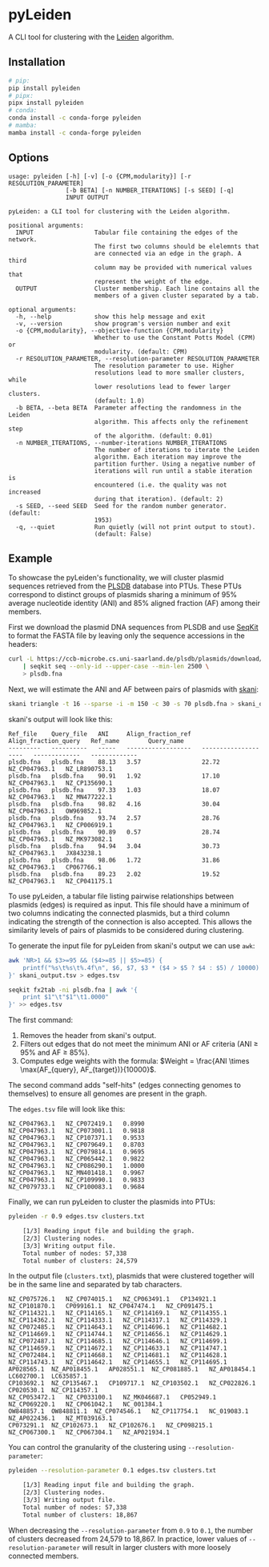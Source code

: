 # pyLeiden

A CLI tool for clustering with the [Leiden](https://www.nature.com/articles/s41598-019-41695-z) algorithm.

## Installation

```bash
# pip:
pip install pyleiden
# pipx:
pipx install pyleiden
# conda:
conda install -c conda-forge pyleiden
# mamba:
mamba install -c conda-forge pyleiden
```

## Options

```
usage: pyleiden [-h] [-v] [-o {CPM,modularity}] [-r RESOLUTION_PARAMETER]
                [-b BETA] [-n NUMBER_ITERATIONS] [-s SEED] [-q]
                INPUT OUTPUT

pyLeiden: a CLI tool for clustering with the Leiden algorithm.

positional arguments:
  INPUT                 Tabular file containing the edges of the network.
                        The first two columns should be elelemnts that
                        are connected via an edge in the graph. A third
                        column may be provided with numerical values that
                        represent the weight of the edge.
  OUTPUT                Cluster membership. Each line contains all the
                        members of a given cluster separated by a tab.

optional arguments:
  -h, --help            show this help message and exit
  -v, --version         show program's version number and exit
  -o {CPM,modularity}, --objective-function {CPM,modularity}
                        Whether to use the Constant Potts Model (CPM) or
                        modularity. (default: CPM)
  -r RESOLUTION_PARAMETER, --resolution-parameter RESOLUTION_PARAMETER
                        The resolution parameter to use. Higher
                        resolutions lead to more smaller clusters, while
                        lower resolutions lead to fewer larger clusters.
                        (default: 1.0)
  -b BETA, --beta BETA  Parameter affecting the randomness in the Leiden
                        algorithm. This affects only the refinement step
                        of the algorithm. (default: 0.01)
  -n NUMBER_ITERATIONS, --number-iterations NUMBER_ITERATIONS
                        The number of iterations to iterate the Leiden
                        algorithm. Each iteration may improve the
                        partition further. Using a negative number of
                        iterations will run until a stable iteration is
                        encountered (i.e. the quality was not increased
                        during that iteration). (default: 2)
  -s SEED, --seed SEED  Seed for the random number generator. (default:
                        1953)
  -q, --quiet           Run quietly (will not print output to stout).
                        (default: False)
```

## Example

To showcase the pyLeiden's functionality, we will cluster plasmid sequences retrieved from the [PLSDB](https://ccb-microbe.cs.uni-saarland.de/plsdb/) database into PTUs. These PTUs correspond to distinct groups of plasmids sharing a minimum of 95% average nucleotide identity (ANI) and 85% aligned fraction (AF) among their members.

First we download the plasmid DNA sequences from PLSDB and use [SeqKit](https://github.com/shenwei356/seqkit) to format the FASTA file by leaving only the sequence accessions in the headers:

```bash
curl -L https://ccb-microbe.cs.uni-saarland.de/plsdb/plasmids/download/plsdb.fna.bz2 \
    | seqkit seq --only-id --upper-case --min-len 2500 \
    > plsdb.fna
```

Next, we will estimate the ANI and AF between pairs of plasmids with [skani](https://github.com/bluenote-1577/skani):

```bash
skani triangle -t 16 --sparse -i -m 150 -c 30 -s 70 plsdb.fna > skani_output.tsv
```

skani's output will look like this:

```
Ref_file    Query_file   ANI     Align_fraction_ref   Align_fraction_query   Ref_name        Query_name
---------   ----------   -----   ------------------   --------------------   -------------   -------------
plsdb.fna   plsdb.fna    88.13   3.57                 22.72                  NZ_CP047963.1   NZ_LR890753.1
plsdb.fna   plsdb.fna    90.91   1.92                 17.10                  NZ_CP047963.1   NZ_CP135690.1
plsdb.fna   plsdb.fna    97.33   1.03                 18.07                  NZ_CP047963.1   NZ_MN477222.1
plsdb.fna   plsdb.fna    98.82   4.16                 30.04                  NZ_CP047963.1   OW969852.1
plsdb.fna   plsdb.fna    93.74   2.57                 28.76                  NZ_CP047963.1   NZ_CP006919.1
plsdb.fna   plsdb.fna    90.89   0.57                 28.74                  NZ_CP047963.1   NZ_MK973082.1
plsdb.fna   plsdb.fna    94.94   3.04                 30.73                  NZ_CP047963.1   JX843238.1
plsdb.fna   plsdb.fna    98.06   1.72                 31.86                  NZ_CP047963.1   CP067766.1
plsdb.fna   plsdb.fna    89.23   2.02                 19.52                  NZ_CP047963.1   NZ_CP041175.1
```

To use pyLeiden, a tabular file listing pairwise relationships between plasmids (edges) is required as input. This file should have a minimum of two columns indicating the connected plasmids, but a third column indicating the strength of the connection is also accepted. This allows the similarity levels of pairs of plasmids to be considered during clustering.

To generate the input file for pyLeiden from skani's output we can use `awk`:

```bash
awk 'NR>1 && $3>=95 && ($4>=85 || $5>=85) {
    printf("%s\t%s\t%.4f\n", $6, $7, $3 * ($4 > $5 ? $4 : $5) / 10000)
}' skani_output.tsv > edges.tsv

seqkit fx2tab -ni plsdb.fna | awk '{
    print $1"\t"$1"\t1.0000"
}' >> edges.tsv
```

The first command:

1. Removes the header from skani's output.
2. Filters out edges that do not meet the minimum ANI or AF criteria (ANI ≥ 95% and AF ≥ 85%).
3. Computes edge weights with the formula: $Weight = \frac{ANI \times \max(AF_{query}, AF_{target})}{10000}$.

The second command adds "self-hits" (edges connecting genomes to themselves) to ensure all genomes are present in the graph.

The `edges.tsv` file will look like this:

```
NZ_CP047963.1   NZ_CP072419.1   0.8990
NZ_CP047963.1   NZ_CP073001.1   0.9818
NZ_CP047963.1   NZ_CP107371.1   0.9533
NZ_CP047963.1   NZ_CP079649.1   0.8703
NZ_CP047963.1   NZ_CP079814.1   0.9695
NZ_CP047963.1   NZ_CP065442.1   0.9822
NZ_CP047963.1   NZ_CP086290.1   1.0000
NZ_CP047963.1   NZ_MN401418.1   0.9967
NZ_CP047963.1   NZ_CP109990.1   0.9833
NZ_CP079733.1   NZ_CP100083.1   0.9684
```

Finally, we can run pyLeiden to cluster the plasmids into PTUs:

```bash
pyleiden -r 0.9 edges.tsv clusters.txt

    [1/3] Reading input file and building the graph.
    [2/3] Clustering nodes.
    [3/3] Writing output file.
    Total number of nodes: 57,338
    Total number of clusters: 24,579
```

In the output file (`clusters.txt`), plasmids that were clustered together will be in the same line and separated by tab characters.

```
NZ_CP075726.1	NZ_CP074015.1	NZ_CP063491.1	CP134921.1	NZ_CP101870.1	CP099161.1	NZ_CP047474.1	NZ_CP091475.1
NZ_CP114321.1	NZ_CP114165.1	NZ_CP114169.1	NZ_CP114355.1	NZ_CP114362.1	NZ_CP114333.1	NZ_CP114317.1	NZ_CP114329.1
NZ_CP072485.1	NZ_CP114643.1	NZ_CP114696.1	NZ_CP114682.1	NZ_CP114669.1	NZ_CP114744.1	NZ_CP114656.1	NZ_CP114629.1
NZ_CP072487.1	NZ_CP114685.1	NZ_CP114646.1	NZ_CP114699.1	NZ_CP114659.1	NZ_CP114672.1	NZ_CP114633.1	NZ_CP114747.1
NZ_CP072484.1	NZ_CP114668.1	NZ_CP114681.1	NZ_CP114628.1	NZ_CP114743.1	NZ_CP114642.1	NZ_CP114655.1	NZ_CP114695.1
AP028565.1	NZ_AP018455.1	AP028551.1	NZ_CP081885.1	NZ_AP018454.1	LC602700.1	LC635857.1
CP103692.1	NZ_CP135467.1	CP109717.1	NZ_CP103502.1	NZ_CP022826.1	CP020530.1	NZ_CP114357.1
NZ_CP053472.1	NZ_CP033100.1	NZ_MK046687.1	CP052949.1	NZ_CP069220.1	NZ_CP061042.1	NC_001384.1
OW848857.1	OW848811.1	NZ_CP074546.1	NZ_CP117754.1	NC_019083.1	NZ_AP022436.1	NZ_MT039163.1
CP073291.1	NZ_CP102673.1	NZ_CP102676.1	NZ_CP098215.1	NZ_CP067300.1	NZ_CP067304.1	NZ_AP021934.1
```

You can control the granularity of the clustering using `--resolution-parameter`:

```bash
pyleiden --resolution-parameter 0.1 edges.tsv clusters.txt

    [1/3] Reading input file and building the graph.
    [2/3] Clustering nodes.
    [3/3] Writing output file.
    Total number of nodes: 57,338
    Total number of clusters: 18,867
```

When decreasing the `--resolution-parameter` from `0.9` to `0.1`, the number of clusters decreased from 24,579 to 18,867. In practice, lower values of `--resolution-parameter` will result in larger clusters with more loosely connected members.